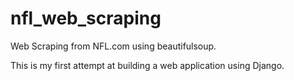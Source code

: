 # nfl_web_scraping
Web Scraping from NFL.com using beautifulsoup.

This is my first attempt at building a web application using Django. 
